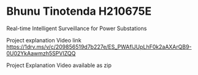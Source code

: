 # Bhunu Tinotenda H210675E
Real-time Intelligent Surveillance for Power Substations

Project explanation Video link
https://1drv.ms/v/c/209856519d7b227e/ES_PWAflJUpLhF0k2aAXArQB9-0U02YkAawmzh5SPVIZQQ

Project Explanation Video available as zip
